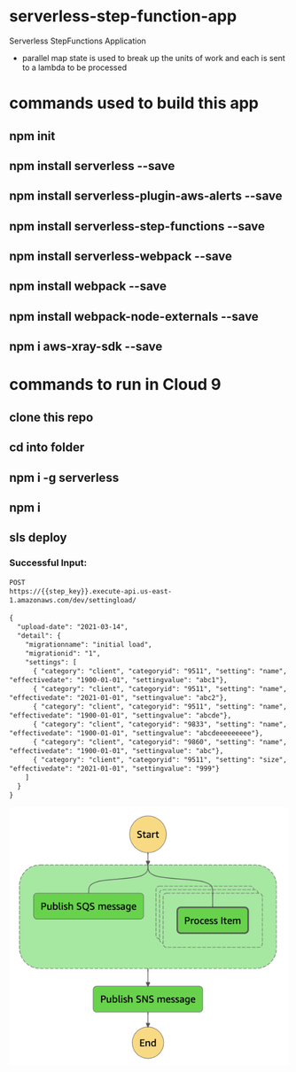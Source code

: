 # serverless-step-function-app
Serverless StepFunctions Application
 - parallel map state is used to break up the units of work and each is sent to a lambda to be processed

# commands used to build this app
## npm init
## npm install serverless --save
## npm install serverless-plugin-aws-alerts --save
## npm install serverless-step-functions --save

## npm install serverless-webpack --save
## npm install webpack --save
## npm install webpack-node-externals --save

## npm i aws-xray-sdk --save


# commands to run in Cloud 9
## clone this repo
## cd into folder
## npm i -g serverless
## npm i 
## sls deploy




### Successful Input:

```
POST
https://{{step_key}}.execute-api.us-east-1.amazonaws.com/dev/settingload/

{
  "upload-date": "2021-03-14",
  "detail": {
    "migrationname": "initial load",
    "migrationid": "1",
    "settings": [
      { "category": "client", "categoryid": "9511", "setting": "name", "effectivedate": "1900-01-01", "settingvalue": "abc1"},
      { "category": "client", "categoryid": "9511", "setting": "name", "effectivedate": "2021-01-01", "settingvalue": "abc2"},
      { "category": "client", "categoryid": "9511", "setting": "name", "effectivedate": "1900-01-01", "settingvalue": "abcde"},
      { "category": "client", "categoryid": "9833", "setting": "name", "effectivedate": "1900-01-01", "settingvalue": "abcdeeeeeeeee"},
      { "category": "client", "categoryid": "9860", "setting": "name", "effectivedate": "1900-01-01", "settingvalue": "abc"},
      { "category": "client", "categoryid": "9511", "setting": "size", "effectivedate": "2021-01-01", "settingvalue": "999"}
    ]
  }
}
```
![Successful Order](/step-function-flow.png "Successful Order")